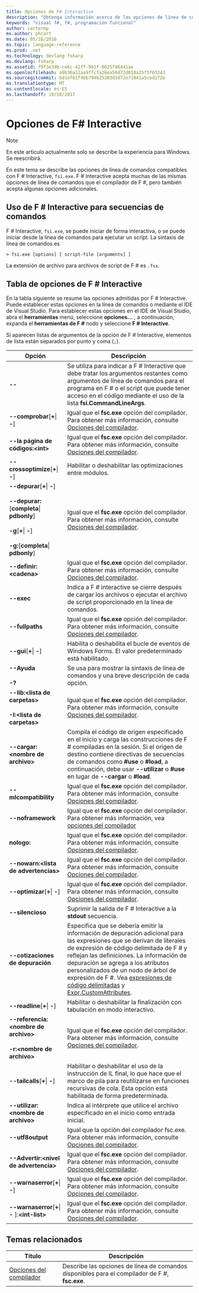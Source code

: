 ```yaml
---
title: Opciones de F# Interactive
description: "Obtenga información acerca de las opciones de línea de comandos compatibles con F # Interactive, fsi.exe."
keywords: "visual f#, f#, programación funcional"
author: cartermp
ms.author: phcart
ms.date: 05/16/2016
ms.topic: language-reference
ms.prod: .net
ms.technology: devlang-fsharp
ms.devlang: fsharp
ms.assetid: f9f3e39b-ce6c-41ff-991f-0625f46441ae
ms.openlocfilehash: a9b36a12aa9ffcfa26ea50d72d018a25f5f65243
ms.sourcegitcommit: bd1ef61f4bb794b25383d3d72e71041a5ced172e
ms.translationtype: MT
ms.contentlocale: es-ES
ms.lasthandoff: 10/18/2017
---
```

# <a name="f-interactive-options"></a>Opciones de F# Interactive

> [!NOTE]
En este artículo actualmente solo se describe la experiencia para Windows.  Se reescribirá.

En este tema se describe las opciones de línea de comandos compatibles con F # Interactive, `fsi.exe`. F # Interactive acepta muchas de las mismas opciones de línea de comandos que el compilador de F #, pero también acepta algunas opciones adicionales.

## <a name="using-f-interactive-for-scripting"></a>Uso de F # Interactive para secuencias de comandos
F # Interactive, `fsi.exe`, se puede iniciar de forma interactiva, o se puede iniciar desde la línea de comandos para ejecutar un script. La sintaxis de línea de comandos es

```
> fsi.exe [options] [ script-file [arguments] ]
```

La extensión de archivo para archivos de script de F # es `.fsx`.

## <a name="table-of-f-interactive-options"></a>Tabla de opciones de F # Interactive
En la tabla siguiente se resume las opciones admitidas por F # Interactive. Puede establecer estas opciones en la línea de comandos o mediante el IDE de Visual Studio. Para establecer estas opciones en el IDE de Visual Studio, abra el **herramientas** menú, seleccione **opciones...** , a continuación, expanda el **herramientas de F #** nodo y seleccione **F # Interactive**.

Si aparecen listas de argumentos de la opción de F # Interactive, elementos de lista están separados por punto y coma (`;`).

|Opción|Descripción|
|------|-----------|
|**--**|Se utiliza para indicar a F # Interactive que debe tratar los argumentos restantes como argumentos de línea de comandos para el programa en F # o el script que puede tener acceso en el código mediante el uso de la lista **fsi.CommandLineArgs**.|
|**--comprobar**[**+**&#124; **-**]|Igual que el **fsc.exe** opción del compilador. Para obtener más información, consulte [Opciones del compilador](../../language-reference/compiler-options.md).|
|**--la página de códigos:&lt;int&gt;**|Igual que el **fsc.exe** opción del compilador. Para obtener más información, consulte [Opciones del compilador](../../language-reference/compiler-options.md).|
|**--crossoptimize**[**+**&#124; **-**]|Habilitar o deshabilitar las optimizaciones entre módulos.|
|**--depurar**[**+**&#124; **-**]<br /><br />**--depurar:**[**completa**&#124; **pdbonly**]<br /><br />**-g**[**+**&#124; **-**]<br /><br />**-g:**[**completa**&#124; **pdbonly**]|Igual que el **fsc.exe** opción del compilador. Para obtener más información, consulte [Opciones del compilador](../../language-reference/compiler-options.md).|
|**--definir:&lt;cadena&gt;**|Igual que el **fsc.exe** opción del compilador. Para obtener más información, consulte [Opciones del compilador](../../language-reference/compiler-options.md).|
|**--exec**|Indica a F # interactive se cierre después de cargar los archivos o ejecutar el archivo de script proporcionado en la línea de comandos.|
|**--fullpaths**|Igual que el **fsc.exe** opción del compilador. Para obtener más información, consulte [Opciones del compilador](../../language-reference/compiler-options.md).|
|**--gui**[**+**&#124; **-**]|Habilita o deshabilita el bucle de eventos de Windows Forms. El valor predeterminado está habilitado.|
|**--Ayuda**<br /><br />**-?**|Se usa para mostrar la sintaxis de línea de comandos y una breve descripción de cada opción.|
|**--lib:&lt;lista de carpetas&gt;**<br /><br />**-I:&lt;lista de carpetas&gt;**|Igual que el **fsc.exe** opción del compilador. Para obtener más información, consulte [Opciones del compilador](../../language-reference/compiler-options.md).|
|**--cargar:&lt;nombre de archivo&gt;**|Compila el código de origen especificado en el inicio y carga las construcciones de F # compiladas en la sesión. Si el origen de destino contiene directivas de secuencias de comandos como **#use** o **#load**, a continuación, debe usar **--utilizar** o **#use** en lugar de **--cargar** o **#load**.|
|**--mlcompatibility**|Igual que el **fsc.exe** opción del compilador. Para obtener más información, consulte [Opciones del compilador](../../language-reference/compiler-options.md).|
|**--noframework**|Igual que el **fsc.exe** opción del compilador. Para obtener más información, vea [opciones del compilador](../../language-reference/compiler-options.md)|
|**nologo:**|Igual que el **fsc.exe** opción del compilador. Para obtener más información, consulte [Opciones del compilador](../../language-reference/compiler-options.md).|
|**--nowarn:&lt;lista de advertencias&gt;**|Igual que el **fsc.exe** opción del compilador. Para obtener más información, consulte [Opciones del compilador](../../language-reference/compiler-options.md).|
|**--optimizar**[**+**&#124; **-**]|Igual que el **fsc.exe** opción del compilador. Para obtener más información, consulte [Opciones del compilador](../../language-reference/compiler-options.md).|
|**--silencioso**|Suprimir la salida de F # Interactive a la **stdout** secuencia.|
|**--cotizaciones de depuración**|Especifica que se debería emitir la información de depuración adicional para las expresiones que se derivan de literales de expresión de código delimitada de F # y reflejan las definiciones. La información de depuración se agrega a los atributos personalizados de un nodo de árbol de expresión de F #. Vea [expresiones de código delimitadas](../../language-reference/code-quotations.md) y [Expr.CustomAttributes](https://msdn.microsoft.com/library/eb89943f-5f5b-474e-b125-030ca412edb3).|
|**--readline**[**+**&#124; **-**]|Habilitar o deshabilitar la finalización con tabulación en modo interactivo.|
|**--referencia:&lt;nombre de archivo&gt;**<br /><br />**-r:&lt;nombre de archivo&gt;**|Igual que el **fsc.exe** opción del compilador. Para obtener más información, consulte [Opciones del compilador](../../language-reference/compiler-options.md).|
|**--tailcalls**[**+**&#124; **-**]|Habilitar o deshabilitar el uso de la instrucción de IL final, lo que hace que el marco de pila para reutilizarse en funciones recursivas de cola. Esta opción está habilitada de forma predeterminada.|
|**--utilizar:&lt;nombre de archivo&gt;**|Indica al intérprete que utilice el archivo especificado en el inicio como entrada inicial.|
|**--utf8output**|Igual que la opción del compilador fsc.exe. Para obtener más información, consulte [Opciones del compilador](../../language-reference/compiler-options.md).|
|**--Advertir:&lt;nivel de advertencia&gt;**|Igual que el **fsc.exe** opción del compilador. Para obtener más información, consulte [Opciones del compilador](../../language-reference/compiler-options.md).|
|**--warnaserror**[**+**&#124; **-**]|Igual que el **fsc.exe** opción del compilador. Para obtener más información, consulte [Opciones del compilador](../../language-reference/compiler-options.md).|
|**--warnaserror**[**+**&#124; **-** ]:**&lt;int-list&gt;**|Igual que el **fsc.exe** opción del compilador. Para obtener más información, consulte [Opciones del compilador](../../language-reference/compiler-options.md).|

## <a name="related-topics"></a>Temas relacionados

|Título|Descripción|
|-----|-----------|
|[Opciones del compilador](../../language-reference/compiler-options.md)|Describe las opciones de línea de comandos disponibles para el compilador de F #, **fsc.exe**.|
